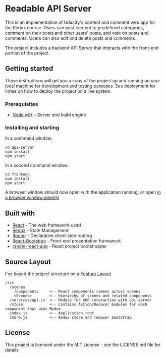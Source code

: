 # Readable API Server

This is an implementation of Udacity's content and comment web app for the Redux course. 
Users can post content to predefined categories, comment on their posts and other users' posts, 
and vote on posts and comments. Users can also edit and delete posts and comments.

The project includes a backend API Server that interacts with the front-end portion of the project.

## Getting started

These instructions will get you a copy of the project up and running on your local machine 
for development and testing purposes. See deployment for notes on how to deploy the project 
on a live system.

### Prerequisites
* [Node v6+](https://nodejs.org/en/) - Server and build engine

### Installing and starting
In a command window:
```
cd api-server
npm install
npm start
```
In a second command window:
```
cd frontend
npm install
npm start
```
A browser window should now open with the application running, or open [in a browser window directly](http://localhost:3000/)

## Built with
* [React](https://reactjs.org/) - The web framework used
* [Redux](https://redux.js.org/) - State Management
* [Router](https://reacttraining.com/react-router/) - Declarative client-side routing
* [React-Bootstrap](https://react-bootstrap.github.io/) - Front-end presentation framework
* [create-react-app](https://www.npmjs.com/package/create-react-app) - React project bootstrapper
 

## Source Layout
I've based the project structure on a [Feature Layout](https://medium.com/@alexmngn/how-to-better-organize-your-react-applications-2fd3ea1920f1)
```
/src
  /scenes
    /components     <-- React components common across scenes
    <Scenes>        <-- Hierarchy of scenes and related components
  /services/api.js  <-- Module for XHR interaction with api-server
  /store            <-- Contains Action/Reducer modules for each component that uses Redux
  index.js          <-- Application root
  store.js          <-- Redux store and reducer bootstrap
```


## License
This project is licensed under the MIT License - see the LICENSE.md file for details

